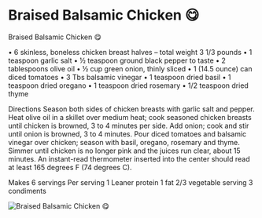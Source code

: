 # Braised Balsamic Chicken 😋

Braised Balsamic Chicken 😋

• 6 skinless, boneless chicken breast halves – total weight 3 1/3 pounds
• 1 teaspoon garlic salt
• ½ teaspoon ground black pepper to taste
• 2 tablespoons olive oil
• ½ cup green onion, thinly sliced
• 1 (14.5 ounce) can diced tomatoes
• 3 Tbs balsamic vinegar
• 1 teaspoon dried basil
• 1 teaspoon dried oregano
• 1 teaspoon dried rosemary
• 1/2 teaspoon dried thyme

Directions
Season both sides of chicken breasts with garlic salt and pepper.
Heat olive oil in a skillet over medium heat; cook seasoned chicken breasts until chicken is browned, 3 to 4 minutes per side. Add onion; cook and stir until onion is browned, 3 to 4 minutes.
Pour diced tomatoes and balsamic vinegar over chicken; season with basil, oregano, rosemary and thyme. Simmer until chicken is no longer pink and the juices run clear, about 15 minutes. An instant-read thermometer inserted into the center should read at least 165 degrees F (74 degrees C).

Makes 6 servings
Per serving
1 Leaner protein
1 fat
2/3 vegetable serving
3 condiments

![Braised Balsamic Chicken 😋](images/Braised%20Balsamic%20Chicken%20😋.png)

